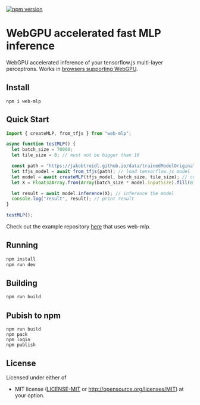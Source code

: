 [![npm version](https://img.shields.io/npm/v/web-mlp.svg?color=1a8cff)](https://www.npmjs.com/package/web-mlp)

# WebGPU accelerated fast MLP inference
WebGPU accelerated inference of your tensorflow.js multi-layer perceptrons. Works in [browsers supporting WebGPU](https://github.com/gpuweb/gpuweb/wiki/Implementation-Status).

## Install

```
npm i web-mlp
```

## Quick Start

```javascript
import { createMLP, from_tfjs } from "web-mlp";

async function testMLP() {
  let batch_size = 70000;
  let tile_size = 8; // must not be bigger than 16

  const path = "https://jakobtroidl.github.io/data/trainedModelOriginal/model.json"; // path to tensorflow.js model
  let tfjs_model = await from_tfjs(path); // load tensorflow.js model
  let model = await createMLP(tfjs_model, batch_size, tile_size); // convert to web-mlp model for fast inference
  let X = Float32Array.from(Array(batch_size * model.inputSize).fill(0), () => Math.random()); // generate random a input

  let result = await model.inference(X); // inference the model
  console.log("result", result); // print result
}

testMLP();
```
Check out the example repository [here](https://github.com/jakobtroidl/webmlp-test) that uses web-mlp. 

## Running

```sh
npm install
npm run dev
```

## Building

```sh
npm run build
```

## Pubish to npm

```
npm run build
npm pack
npm login
npm publish
```

## License

Licensed under either of
 * MIT license ([LICENSE-MIT](LICENSE-MIT) or http://opensource.org/licenses/MIT)
at your option.
